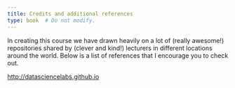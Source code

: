 ```yaml
---
title: Credits and additional references
type: book  # Do not modify.
---
```


In creating this course we have drawn heavily on a lot of (really awesome!) repositories shared by (clever and kind!) lecturers in different locations around the world.
Below is a list of references that I encourage you to check out. 

http://datasciencelabs.github.io 
